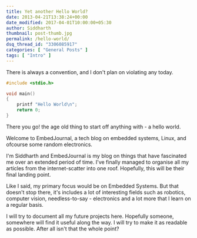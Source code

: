 ```yaml
---
title: Yet another Hello World?
date: 2013-04-21T13:38:24+00:00
date_modified: 2017-04-01T10:00:00+05:30
author: Siddharth
thumbnail: post-thumb.jpg
permalink: /hello-world/
dsq_thread_id: "3306085917"
categories: [ "General Posts" ]
tags: [ "Intro" ]
---
```


There is always a convention, and I don't plan on violating any today.

``` c
#include <stdio.h>

void main()
{
	printf "Hello World\n";
	return 0;
}
```

There you go! the age old thing to start off anything with - a hello world.

Welcome to EmbedJournal, a tech blog on embedded systems, Linux, and ofcourse some random electronics.

I'm Siddharth and EmbedJournal is my blog on things that have fascinated me over an extended period of time. I've finally managed to organise all my articles from the internet-scatter into one roof. Hopefully, this will be their final landing point.

Like I said, my primary focus would be on Embedded Systems. But that doesn't stop there, it's includes a lot of interesting fields such as robotics, computer vision, needless-to-say - electronics and a lot more that I learn on a regular basis.

I will try to document all my future projects here. Hopefully someone, somewhere will find it useful along the way. I will try to make it as readable  as possible. After all isn't that the whole point?

